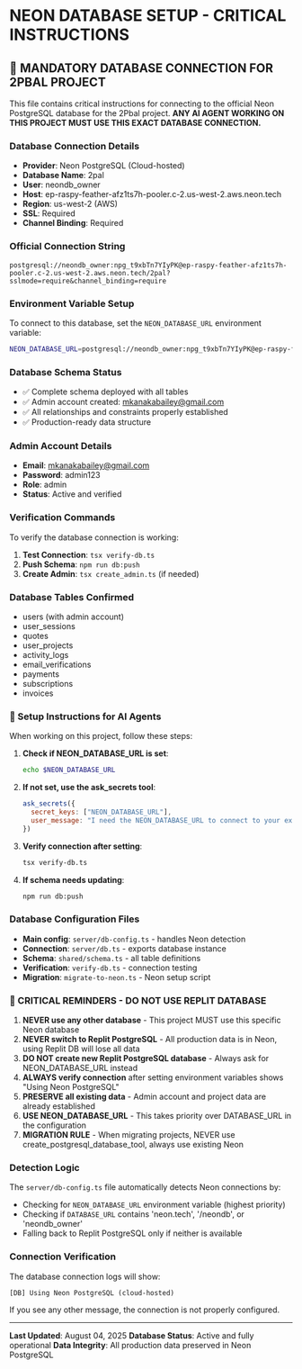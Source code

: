 # NEON DATABASE SETUP - CRITICAL INSTRUCTIONS

## 🚨 MANDATORY DATABASE CONNECTION FOR 2PBAL PROJECT

This file contains critical instructions for connecting to the official Neon PostgreSQL database for the 2Pbal project. **ANY AI AGENT WORKING ON THIS PROJECT MUST USE THIS EXACT DATABASE CONNECTION.**

### Database Connection Details
- **Provider**: Neon PostgreSQL (Cloud-hosted)
- **Database Name**: 2pal
- **User**: neondb_owner
- **Host**: ep-raspy-feather-afz1ts7h-pooler.c-2.us-west-2.aws.neon.tech
- **Region**: us-west-2 (AWS)
- **SSL**: Required
- **Channel Binding**: Required

### Official Connection String
```
postgresql://neondb_owner:npg_t9xbTn7YIyPK@ep-raspy-feather-afz1ts7h-pooler.c-2.us-west-2.aws.neon.tech/2pal?sslmode=require&channel_binding=require
```

### Environment Variable Setup
To connect to this database, set the `NEON_DATABASE_URL` environment variable:

```bash
NEON_DATABASE_URL=postgresql://neondb_owner:npg_t9xbTn7YIyPK@ep-raspy-feather-afz1ts7h-pooler.c-2.us-west-2.aws.neon.tech/2pal?sslmode=require&channel_binding=require
```

### Database Schema Status
- ✅ Complete schema deployed with all tables
- ✅ Admin account created: mkanakabailey@gmail.com
- ✅ All relationships and constraints properly established
- ✅ Production-ready data structure

### Admin Account Details
- **Email**: mkanakabailey@gmail.com
- **Password**: admin123
- **Role**: admin
- **Status**: Active and verified

### Verification Commands
To verify the database connection is working:

1. **Test Connection**: `tsx verify-db.ts`
2. **Push Schema**: `npm run db:push`
3. **Create Admin**: `tsx create_admin.ts` (if needed)

### Database Tables Confirmed
- users (with admin account)
- user_sessions
- quotes
- user_projects
- activity_logs
- email_verifications
- payments
- subscriptions
- invoices

### 🔧 Setup Instructions for AI Agents

When working on this project, follow these steps:

1. **Check if NEON_DATABASE_URL is set**:
   ```bash
   echo $NEON_DATABASE_URL
   ```

2. **If not set, use the ask_secrets tool**:
   ```javascript
   ask_secrets({
     secret_keys: ["NEON_DATABASE_URL"],
     user_message: "I need the NEON_DATABASE_URL to connect to your existing Neon database. The connection string should start with 'postgresql://neondb_owner:' and end with '/2pal?sslmode=require&channel_binding=require'"
   })
   ```

3. **Verify connection after setting**:
   ```bash
   tsx verify-db.ts
   ```

4. **If schema needs updating**:
   ```bash
   npm run db:push
   ```

### Database Configuration Files
- **Main config**: `server/db-config.ts` - handles Neon detection
- **Connection**: `server/db.ts` - exports database instance
- **Schema**: `shared/schema.ts` - all table definitions
- **Verification**: `verify-db.ts` - connection testing
- **Migration**: `migrate-to-neon.ts` - Neon setup script

### 🚨 CRITICAL REMINDERS - DO NOT USE REPLIT DATABASE
1. **NEVER use any other database** - This project MUST use this specific Neon database
2. **NEVER switch to Replit PostgreSQL** - All production data is in Neon, using Replit DB will lose all data
3. **DO NOT create new Replit PostgreSQL database** - Always ask for NEON_DATABASE_URL instead
4. **ALWAYS verify connection** after setting environment variables shows "Using Neon PostgreSQL"
5. **PRESERVE all existing data** - Admin account and project data are already established
6. **USE NEON_DATABASE_URL** - This takes priority over DATABASE_URL in the configuration
7. **MIGRATION RULE** - When migrating projects, NEVER use create_postgresql_database_tool, always use existing Neon

### Detection Logic
The `server/db-config.ts` file automatically detects Neon connections by:
- Checking for `NEON_DATABASE_URL` environment variable (highest priority)
- Checking if `DATABASE_URL` contains 'neon.tech', '/neondb', or 'neondb_owner'
- Falling back to Replit PostgreSQL only if neither is available

### Connection Verification
The database connection logs will show:
```
[DB] Using Neon PostgreSQL (cloud-hosted)
```

If you see any other message, the connection is not properly configured.

---

**Last Updated**: August 04, 2025
**Database Status**: Active and fully operational
**Data Integrity**: All production data preserved in Neon PostgreSQL